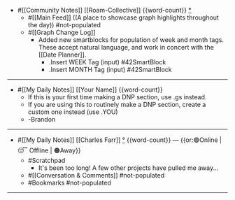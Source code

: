 - #[[Community Notes]] [[Roam-Collective]] {{word-count}} [*]([[rc]])
    - #[[Main Feed]] ((A place to showcase graph highlights throughout the day)) #not-populated 
    - #[[Graph Change Log]] 
        - Added new smartblocks for population of week and month tags. These accept natural language, and work in concert with the [[Date Planner]].
            - .Insert WEEK Tag (input) #42SmartBlock
            - .Insert MONTH Tag (input) #42SmartBlock
- ---
- #[[My Daily Notes]] [[Your Name]] {{word-count}}
    - If this is your first time making a DNP section, use .gs instead.
    - If you are using this to routinely make a DNP section, create a custom one instead (use .YOU)
    - -Brandon 
- ---
- #[[My Daily Notes]] [[Charles Farr]] [°]([[csf]]) {{word-count}} — {{or:🟢Online | 😴 Offline | 🟠Away}}
    - #Scratchpad
        - It's been too long! A few other projects have pulled me away...
    - #[[Conversation & Comments]] #not-populated
    - #Bookmarks #not-populated
- ---
